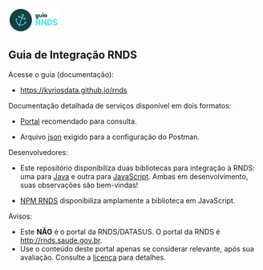 <img src="./media/guia.png" width="100px">

## Guia de Integração RNDS

Acesse o guia (documentação):

- https://kyriosdata.github.io/rnds

Documentação detalhada de serviços disponível em dois formatos:

- [Portal](https://documenter.getpostman.com/view/2163377/TVRd9Wad) recomendado para consulta.

- Arquivo [json](./tools/postman/rnds-postman-collection.json) exigido para a configuração do Postman.

Desenvolvedores:

- Este repositório disponibiliza duas bibliotecas para integração à RNDS: uma para [Java](projetos/rnds-java) e outra para [JavaScript](./projetos/rnds-js). Ambas em desenvolvimento, suas observações são bem-vindas!

- [NPM RNDS](https://www.npmjs.com/package/rnds) disponibiliza amplamente a biblioteca em JavaScript.

Avisos:

- Este **NÃO** é o portal da RNDS/DATASUS. O portal da RNDS é http://rnds.saude.gov.br.
- Use o conteúdo deste portal apenas se considerar relevante,
  após sua avaliação. Consulte a [licença](LICENSE) para detalhes.
